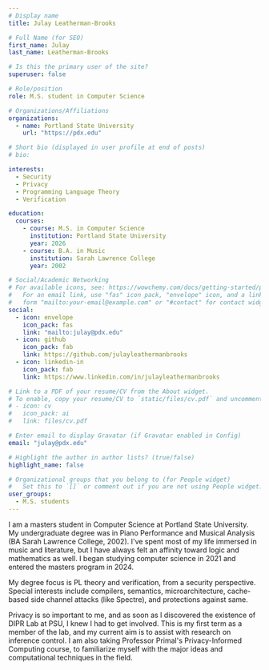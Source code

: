 ```yaml
---
# Display name
title: Julay Leatherman-Brooks

# Full Name (for SEO)
first_name: Julay
last_name: Leatherman-Brooks

# Is this the primary user of the site?
superuser: false

# Role/position
role: M.S. student in Computer Science

# Organizations/Affiliations
organizations:
  - name: Portland State University
    url: "https://pdx.edu"

# Short bio (displayed in user profile at end of posts)
# bio:

interests:
  - Security
  - Privacy
  - Programming Language Theory
  - Verification

education:
  courses:
    - course: M.S. in Computer Science
      institution: Portland State University
      year: 2026
    - course: B.A. in Music
      institution: Sarah Lawrence College
      year: 2002

# Social/Academic Networking
# For available icons, see: https://wowchemy.com/docs/getting-started/page-builder/#icons
#   For an email link, use "fas" icon pack, "envelope" icon, and a link in the
#   form "mailto:your-email@example.com" or "#contact" for contact widget.
social:
  - icon: envelope
    icon_pack: fas
    link: "mailto:julay@pdx.edu"
  - icon: github
    icon_pack: fab
    link: https://github.com/julayleathermanbrooks
  - icon: linkedin-in
    icon_pack: fab
    link: https://www.linkedin.com/in/julayleathermanbrooks

# Link to a PDF of your resume/CV from the About widget.
# To enable, copy your resume/CV to `static/files/cv.pdf` and uncomment the lines below.
# - icon: cv
#   icon_pack: ai
#   link: files/cv.pdf

# Enter email to display Gravatar (if Gravatar enabled in Config)
email: "julay@pdx.edu"

# Highlight the author in author lists? (true/false)
highlight_name: false

# Organizational groups that you belong to (for People widget)
#   Set this to `[]` or comment out if you are not using People widget.
user_groups:
  - M.S. students
---
```


I am a masters student in Computer Science at Portland State University. My undergraduate degree was in Piano Performance 
and Musical Analysis (BA Sarah Lawrence College, 2002). I've spent most of my life immersed in music and literature, but I 
have always felt an affinity toward logic and mathematics as well. I began studying computer science in 2021 and entered the
masters program in 2024.

My degree focus is PL theory and verification, from a security perspective. Special interests include compilers, 
semantics, microarchitecture, cache-based side channel attacks (like Spectre), and protections against same.  

Privacy is so important to me, and as soon as I discovered the existence of DIPR Lab at PSU, I knew I had to get involved. 
This is my first term as a member of the lab, and my current aim is to assist with research on inference control. I am also
taking Professor Primal's Privacy-Informed Computing course, to familiarize myself with the major ideas and computational 
techniques in the field.